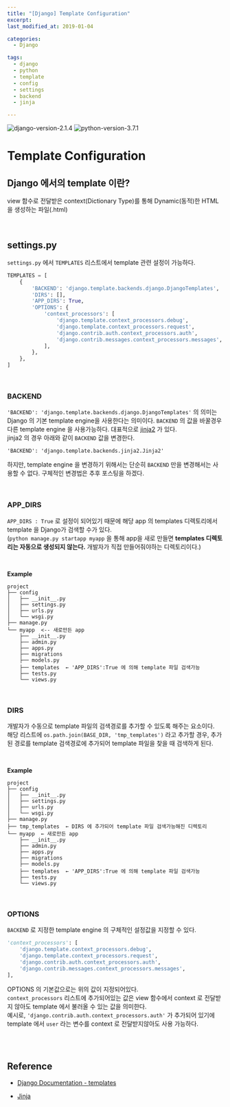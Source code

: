 ```yaml
---
title: "[Django] Template Configuration"
excerpt: 
last_modified_at: 2019-01-04

categories:
  - Django

tags:
  - django
  - python
  - template
  - config
  - settings
  - backend
  - jinja

---
```


![django-version-2.1.4](https://img.shields.io/badge/django-v2.1.4-brightgreen.svg)
![python-version-3.7.1](https://img.shields.io/badge/python-v3.7.1-blue.svg)

# Template Configuration

## Django 에서의 template 이란?

view 함수로 전달받은 context(Dictionary Type)를 통해 Dynamic(동적)한 HTML 을 생성하는 파일(.html)

<br>

## settings.py

`settings.py` 에서 `TEMPLATES` 리스트에서 template 관련 설정이 가능하다.  

```python
TEMPLATES = [
    {
        'BACKEND': 'django.template.backends.django.DjangoTemplates',
        'DIRS': [],
        'APP_DIRS': True,
        'OPTIONS': {
            'context_processors': [
                'django.template.context_processors.debug',
                'django.template.context_processors.request',
                'django.contrib.auth.context_processors.auth',
                'django.contrib.messages.context_processors.messages',
            ],
        },
    },
]
```

<br>

### BACKEND

`'BACKEND': 'django.template.backends.django.DjangoTemplates'` 의 의미는 Django 의 기본 template engine을 사용한다는 의미이다. `BACKEND` 의 값을 바꿀경우 다른 template engine 을 사용가능하다. 대표적으로 [jinja2](http://jinja.pocoo.org/) 가 있다.  
jinja2 의 경우 아래와 같이 `BACKEND` 값을 변경한다.  

`'BACKEND': 'django.template.backends.jinja2.Jinja2'`  

하지만, template engine 을 변경하기 위해서는 단순히 `BACKEND` 만을 변경해서는 사용할 수 없다. 구체적인 변경법은 추후 포스팅을 하겠다.

<br>

### APP\_DIRS

`APP_DIRS : True` 로 설정이 되어있기 때문에 해당 app 의 templates 디렉토리에서 template 을 Django가 검색할 수가 있다.  
(`python manage.py startapp myapp` 을 통해 app을 새로 만들면 **templates 디렉토리는 자동으로 생성되지 않는다.** 개발자가 직접 만들어줘야하는 디렉토리이다.)

<br>

**Example**

```
project
├── config
│   ├── __init__.py
│   ├── settings.py
│   ├── urls.py
│   └── wsgi.py
├── manage.py
└── myapp  <-- 새로만든 app
    ├── __init__.py
    ├── admin.py
    ├── apps.py
    ├── migrations
    ├── models.py
    ├── templates  ← 'APP_DIRS':True 에 의해 template 파일 검색가능
    ├── tests.py
    └── views.py
```

<br>

### DIRS

개발자가 수동으로 template 파일의 검색경로를 추가할 수 있도록 해주는 요소이다.  
해당 리스트에 `os.path.join(BASE_DIR, 'tmp_templates')` 라고 추가할 경우, 추가된 경로를 template 검색경로에 추가되어 template 파일을 찾을 때 검색하게 된다.

<br>

**Example**

```
project
├── config
│   ├── __init__.py
│   ├── settings.py
│   ├── urls.py
│   └── wsgi.py
├── manage.py
├── tmp_templates  ← DIRS 에 추가되어 template 파일 검색가능해진 디렉토리
└── myapp  ← 새로만든 app
    ├── __init__.py
    ├── admin.py
    ├── apps.py
    ├── migrations
    ├── models.py
    ├── templates  ← 'APP_DIRS':True 에 의해 template 파일 검색가능
    ├── tests.py
    └── views.py
```

<br>

### OPTIONS

`BACKEND` 로 지정한 template engine 의 구체적인 설정값을 지정할 수 있다.  

```python
'context_processors': [
    'django.template.context_processors.debug',
    'django.template.context_processors.request',
    'django.contrib.auth.context_processors.auth',
    'django.contrib.messages.context_processors.messages',
],
```
OPTIONS 의 기본값으로는 위의 값이 지정되어있다.  
`context_processors` 리스트에 추가되어있는 값은 view 함수에서 context 로 전달받지 않아도 template 에서 불러올 수 있는 값을 의미한다.  
예시로, `'django.contrib.auth.context_processors.auth'` 가 추가되어 있기에 template 에서 `user` 라는 변수를 context 로 전달받지않아도 사용 가능하다.

<br><br>

## Reference

- [Django Documentation - templates](https://docs.djangoproject.com/ko/2.1/topics/templates/)

- [Jinja](http://jinja.pocoo.org/)
